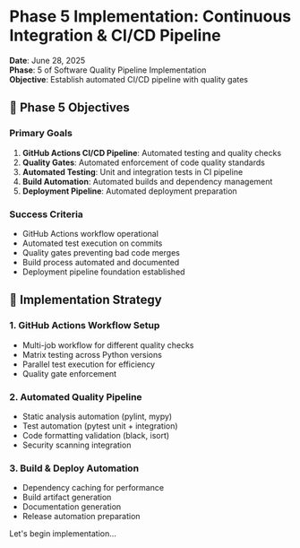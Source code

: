 # Phase 5 Implementation: Continuous Integration & CI/CD Pipeline

**Date**: June 28, 2025  
**Phase**: 5 of Software Quality Pipeline Implementation  
**Objective**: Establish automated CI/CD pipeline with quality gates

## 🎯 Phase 5 Objectives

### Primary Goals
1. **GitHub Actions CI/CD Pipeline**: Automated testing and quality checks
2. **Quality Gates**: Automated enforcement of code quality standards
3. **Automated Testing**: Unit and integration tests in CI pipeline
4. **Build Automation**: Automated builds and dependency management
5. **Deployment Pipeline**: Automated deployment preparation

### Success Criteria
- GitHub Actions workflow operational
- Automated test execution on commits
- Quality gates preventing bad code merges
- Build process automated and documented
- Deployment pipeline foundation established

## 🚀 Implementation Strategy

### 1. GitHub Actions Workflow Setup
- Multi-job workflow for different quality checks
- Matrix testing across Python versions
- Parallel test execution for efficiency
- Quality gate enforcement

### 2. Automated Quality Pipeline
- Static analysis automation (pylint, mypy)
- Test automation (pytest unit + integration)
- Code formatting validation (black, isort)
- Security scanning integration

### 3. Build & Deploy Automation
- Dependency caching for performance
- Build artifact generation
- Documentation generation
- Release automation preparation

Let's begin implementation...
